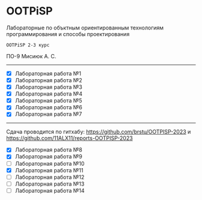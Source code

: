 # OOTPiSP
Лабораторные по объктным ориентированным технологиям программирования и способы проектирования

` OOTPiSP 2-3 курс `

ПО-9 Мисиюк А. С.

---

- [x] Лабораторная работа №1
- [x] Лабораторная работа №2
- [x] Лабораторная работа №3
- [x] Лабораторная работа №4
- [x] Лабораторная работа №5
- [x] Лабораторная работа №6
- [x] Лабораторная работа №7

---

Сдача проводится по гитхабу: https://github.com/brstu/OOTPISP-2023 и https://github.com/11ALX11/reports-OOTPISP-2023

- [x] Лабораторная работа №8
- [x] Лабораторная работа №9
- [ ] Лабораторная работа №10
- [x] Лабораторная работа №11
- [ ] Лабораторная работа №12
- [ ] Лабораторная работа №13
- [ ] Лабораторная работа №14
